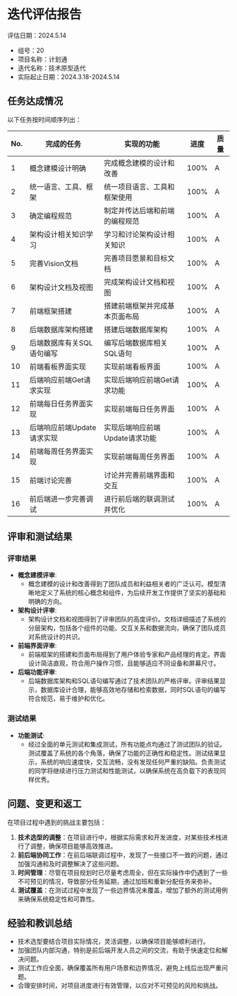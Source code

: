 # 迭代评估报告
评估日期：2024.5.14
- 组号：20
- 项目名称：计划通
- 迭代名称：技术原型迭代
- 实际起止日期：2024.3.18-2024.5.14

## 任务达成情况

以下任务按时间顺序列出：

| No. | 完成的任务                   | 实现的功能                                   | 进度 | 质量 |
| ---- | ------------------------ | ------------------------------------------ | ---- | ---- |
| 1    | 概念建模设计明确             | 完成概念建模的设计和改善                     | 100% | A   |
| 2    | 统一语言、工具、框架          | 统一项目语言、工具和框架使用                 | 100% | A    |
| 3    | 确定编程规范                | 制定并传达后端和前端的编程规范               | 100% | A    |
| 4    | 架构设计相关知识学习          | 学习和讨论架构设计相关知识                   | 100% | A    |
| 5    | 完善Vision文档              | 完善项目愿景和目标文档                       | 100% | A    |
| 6    | 架构设计文档及视图            | 完成架构设计文档和视图                       | 100% | A    |
| 7    | 前端框架搭建                | 搭建前端框架并完成基本页面布局               | 100% | A    |
| 8    | 后端数据库架构搭建            | 搭建后端数据库架构                           | 100% | A    |
| 9    | 后端数据库有关SQL语句编写      | 编写后端数据库相关SQL语句                    | 100% | A    |
| 10   | 前端看板界面实现              | 实现前端看板界面                             | 100% | A    |
| 11   | 后端响应前端Get请求实现        | 实现后端响应前端Get请求功能                 | 100% | A    |
| 12   | 前端每日任务界面实现          | 实现前端每日任务界面                         | 100% | A    |
| 13   | 后端响应前端Update请求实现    | 实现后端响应前端Update请求功能               | 100% | A    |
| 14   | 前端每周任务界面实现          | 实现前端每周任务界面                         | 100% | A    |
| 15   | 前端讨论完善                | 讨论并完善前端界面和交互                     | 100% | A    |
| 16   | 前后端进一步完善调试           | 进行前后端的联调测试并优化                   | 100% | A    |

## 评审和测试结果

### 评审结果
- **概念建模评审**:
  - 概念建模的设计和改善得到了团队成员和利益相关者的广泛认可。模型清晰地定义了系统的核心概念和组件，为后续开发工作提供了坚实的基础和明确的方向。
- **架构设计评审**:
  - 架构设计文档和视图得到了评审团队的高度评价。文档详细描述了系统的分层架构，包括各个组件的功能、交互关系和数据流向，确保了团队成员对系统设计的共识。
- **前端界面评审**:
  - 前端框架的搭建和页面布局得到了用户体验专家和产品经理的肯定。界面设计简洁直观，符合用户操作习惯，且能够适应不同设备和屏幕尺寸。
- **后端功能评审**:
  - 后端数据库架构和SQL语句编写通过了技术团队的严格评审。评审结果显示，数据库设计合理，能够高效地存储和检索数据，同时SQL语句的编写符合规范，易于维护和优化。

### 测试结果
- **功能测试**:
  - 经过全面的单元测试和集成测试，所有功能点均通过了测试团队的验证。测试覆盖了系统的各个角落，确保了功能的正确性和稳定性。测试结果显示，系统的响应速度快，交互流畅，没有发现任何严重的缺陷。负责测试的同学将继续进行压力测试和性能测试，以确保系统在高负载下的表现同样优秀。


## 问题、变更和返工

在项目过程中遇到的挑战主要包括：
1. **技术选型的调整**：在项目进行中，根据实际需求和开发进度，对某些技术栈进行了调整，确保项目能够高效推进。
2. **前后端协同工作**：在前后端联调过程中，发现了一些接口不一致的问题，通过加强沟通和及时调整解决了这些问题。
3. **时间管理**：尽管在项目规划时已尽量考虑周全，但在实际操作中仍遇到了一些不可预见的情况，导致部分任务延期，通过加班和重新分配任务来弥补。
4. **测试覆盖**：在测试过程中发现了一些边界情况未覆盖，增加了额外的测试用例来确保系统稳定性和可靠性。

## 经验和教训总结

- 技术选型要结合项目实际情况，灵活调整，以确保项目能够顺利进行。
- 加强团队内部沟通，特别是前后端开发人员之间的交流，有助于快速定位和解决问题。
- 测试工作应全面，确保覆盖所有用户场景和边界情况，避免上线后出现严重问题。
- 合理安排时间，对项目进度进行有效管理，以应对不可预见的风险和挑战。
